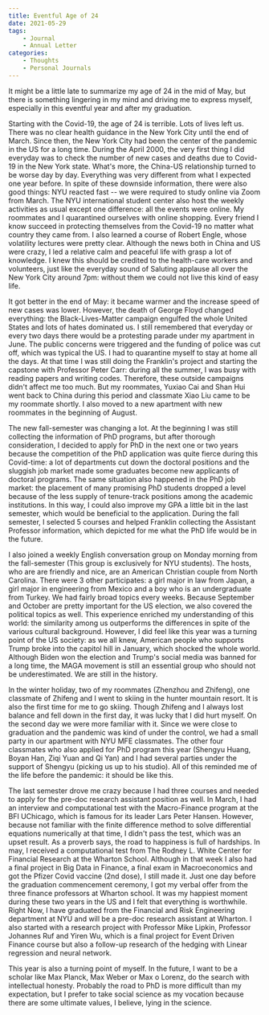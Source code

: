 ```yaml
---
title: Eventful Age of 24
date: 2021-05-29
tags:
	- Journal
	- Annual Letter
categories: 
	- Thoughts
	- Personal Journals
---
```

It might be a little late to summarize my age of 24 in the mid of May, but there is something lingering in my mind and driving me to express myself, especially in this eventful year and after my graduation.

Starting with the Covid-19, the age of 24 is terrible. Lots of lives left us. There was no clear health guidance in the New York City until the end of March. Since then, the New York City had been the center of the pandemic in the US for a long time.  During the April 2000, the very first thing I did everyday was to check the number of new cases and deaths due to Covid-19 in the New York state. What's more, the China-US relationship turned to be worse day by day. Everything was very different from what I expected one year before. In spite of these downside information, there were also good things: NYU reacted fast -- we were required to study online via Zoom from March. The NYU international student center also host the weekly activities as usual except one difference: all the events were online. My roommates and I quarantined ourselves with online shopping. Every friend I know succeed in protecting themselves from the Covid-19 no matter what country they came from. I also learned a course of Robert Engle, whose volatility lectures were pretty clear. Although the news both in China and US were crazy, I led a relative calm and peaceful life with grasp a lot of knowledge. I knew this should be credited to the health-care workers and volunteers, just like the everyday sound of Saluting applause all over the New York City around 7pm: without them we could not live this kind of easy life.  

It got better in the end of May: it became warmer and the increase speed of new cases was lower. However, the death of George Floyd changed everything: the Black-Lives-Matter campaign engulfed the whole United States and lots of hates dominated us. I still remembered that everyday or every two days there would be a protesting parade under my apartment in June. The public concerns were triggered and the funding of police was cut off, which was typical the US. I  had to quarantine myself to stay at home all the days. At that time I was still doing the Franklin's project and starting the capstone with Professor Peter Carr: during all the summer, I was busy with reading papers and writing codes. Therefore, these outside campaigns didn't affect me too much. But my roommates, Yuxiao Cai and Shan Hui went back to China during this period and classmate Xiao Liu came to be my roommate shortly. I also moved to a new apartment with new roommates in the beginning of August. 

The new fall-semester was changing a lot. At the beginning I was still collecting the information of PhD programs, but after thorough consideration, I decided to apply for PhD in the next one or two years because the competition of the PhD application was quite fierce during this Covid-time: a lot of departments cut down the doctoral positions and the sluggish job market made some graduates become new applicants of doctoral programs. The same situation also happened in the PhD job market: the placement of many promising PhD students dropped a level because of the less supply of tenure-track positions among the academic institutions. In this way, I could also improve my GPA a little bit in the last semester, which would be beneficial to the application. During the fall semester, I selected 5 courses and helped Franklin collecting the Assistant Professor information, which depicted  for me what the PhD life would be in the future. 

I also joined a weekly English conversation group on Monday morning from the fall-semester (This group is exclusively for NYU students). The hosts, who are are friendly and nice, are an American Christian couple from North Carolina.  There were 3 other participates: a girl major in law from Japan, a girl major in engineering from Mexico and a boy who is an undergraduate from Turkey. We had fairly broad topics every weeks. Because September and October are pretty important for the US election, we also covered the political topics as well. This experience enriched my understanding of this world: the similarity among us outperforms the differences in spite of the various cultural background. However, I did feel like this year was a turning point of the US society: as we all knew, American people who supports Trump broke into the capitol hill in January, which shocked the whole world. Although Biden won the election and Trump's social media was banned for a long time, the MAGA movement is still an essential group who should not be underestimated. We are still in the history.

In the winter holiday, two of my roommates (Zhenzhou and Zhifeng), one classmate of Zhifeng and I went to skiing in the hunter mountain resort. It is also the first time for me to go skiing. Though Zhifeng and I always lost balance and fell down in the first day, it was lucky that I did hurt myself. On the second day we were more familiar with it. Since we were close to graduation and the pandemic was kind of under the control, we had a small party in our apartment with NYU MFE classmates. The other four classmates who also applied for PhD program this year (Shengyu Huang, Boyan Han, Ziqi Yuan and Qi Yan) and I had several parties under the support of Shengyu (picking us up to his studio). All of this reminded me of the life before the pandemic: it should be like this.

The last semester drove me crazy because I had three courses and needed to apply for the pre-doc research assistant position as well. In March, I had an interview and computational test with the Macro-Finance program at the BFI UChicago, which is famous for its leader Lars Peter Hansen. However, because not familiar with the finite difference method to solve differential equations numerically at that time, I didn't pass the test, which was an upset result. As a proverb says, the road to happiness is full of hardships.  In may, I received a computational test from The Rodney L. White Center for Financial Research at the Wharton School. Although in that week I also had a final project in Big Data in Finance, a final exam in Macroeconomics and got the Pfizer Covid vaccine (2nd dose), I still made it. Just one day before the graduation commencement ceremony, I got my verbal offer from the three finance professors at Wharton school. It was my happiest moment during these two years in the US and I felt that everything is worthwhile.  Right Now, I have graduated from the Financial and Risk Engineering department at NYU and will be a pre-doc research assistant at Wharton. I also started with a research project with Professor Mike Lipkin, Professor Johannes Ruf and Yiren Wu, which is a final project for Event Driven Finance course but also a follow-up research of the hedging with Linear regression and neural network.

This year is also a turning point of myself. In the future, I want to be a scholar like Max Planck, Max Weber or Max o Lorenz, do the search with intellectual honesty. Probably the road to PhD is more difficult than my expectation, but I prefer to take social science as my vocation because there are some ultimate values, I believe, lying in the science.
